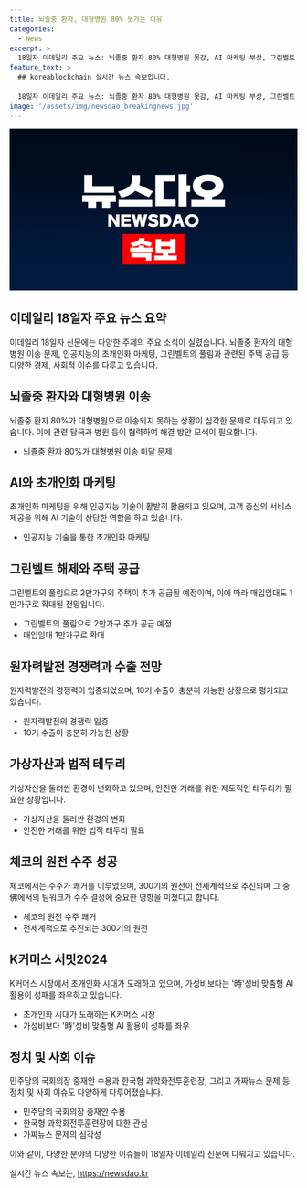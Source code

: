 ```yaml
---
title: 뇌졸중 환자, 대형병원 80% 못가는 이유
categories:
  - News
excerpt: >
  18일자 이데일리 주요 뉴스: 뇌졸중 환자 80% 대형병원 못감, AI 마케팅 부상, 그린벨트 푸는 2만가구 추가 공급, K원전 10기 수출 가능, 악성 임대인에도 세제혜택, 전기차 보급 성장세 꺾임, 동성배우자 건강보험 피부양자 인정, 전세계 원전 300기 수주. AI 활용 시대 개막, 상속세 종부세 완화, 전국 반지하·옥탑방 조사, 글로벌 협력 심화 등이 주요 언급됨.
feature_text: >
  ## koreablockchain 실시간 뉴스 속보입니다.

  18일자 이데일리 주요 뉴스: 뇌졸중 환자 80% 대형병원 못감, AI 마케팅 부상, 그린벨트 푸는 2만가구 추가 공급, K원전 10기 수출 가능, 악성 임대인에도 세제혜택, 전기차 보급 성장세 꺾임, 동성배우자 건강보험 피부양자 인정, 전세계 원전 300기 수주. AI 활용 시대 개막, 상속세 종부세 완화, 전국 반지하·옥탑방 조사, 글로벌 협력 심화 등이 주요 언급됨.
image: '/assets/img/newsdao_breakingnews.jpg'
---
```


<p><img src="/assets/img/newsdao_breakingnews.jpg" alt="koreablockchain 속보" /></p>

<h2 data-ke-size="size26">이데일리 18일자 주요 뉴스 요약</h2>

<p data-ke-size="size16">이데일리 18일자 신문에는 다양한 주제의 주요 소식이 실렸습니다. 뇌졸중 환자의 대형병원 이송 문제, 인공지능의 초개인화 마케팅, 그린벨트의 풀림과 관련된 주택 공급 등 다양한 경제, 사회적 이슈를 다루고 있습니다.</p>

<h2 data-ke-size="size26">뇌졸중 환자와 대형병원 이송</h2>

<p data-ke-size="size16">뇌졸중 환자 80%가 대형병원으로 이송되지 못하는 상황이 심각한 문제로 대두되고 있습니다. 이에 관련 당국과 병원 등이 협력하여 해결 방안 모색이 필요합니다.</p>

<ul>
  <li>뇌졸중 환자 80%가 대형병원 이송 미달 문제</li>
</ul>

<h2 data-ke-size="size26">AI와 초개인화 마케팅</h2>

<p data-ke-size="size16">초개인화 마케팅을 위해 인공지능 기술이 활발히 활용되고 있으며, 고객 중심의 서비스 제공을 위해 AI 기술이 상당한 역할을 하고 있습니다.</p>

<ul>
  <li>인공지능 기술을 통한 초개인화 마케팅</li>
</ul>

<h2 data-ke-size="size26">그린벨트 해제와 주택 공급</h2>

<p data-ke-size="size16">그린벨트의 풀림으로 2만가구의 주택이 추가 공급될 예정이며, 이에 따라 매입임대도 1만가구로 확대될 전망입니다.</p>

<ul>
  <li>그린벨트의 풀림으로 2만가구 추가 공급 예정</li>
  <li>매입임대 1만가구로 확대</li>
</ul>

<h2 data-ke-size="size26">원자력발전 경쟁력과 수출 전망</h2>

<p data-ke-size="size16">원자력발전의 경쟁력이 입증되었으며, 10기 수출이 충분히 가능한 상황으로 평가되고 있습니다.</p>

<ul>
  <li>원자력발전의 경쟁력 입증</li>
  <li>10기 수출이 충분히 가능한 상황</li>
</ul>

<h2 data-ke-size="size26">가상자산과 법적 테두리</h2>

<p data-ke-size="size16">가상자산을 둘러싼 환경이 변화하고 있으며, 안전한 거래를 위한 제도적인 테두리가 필요한 상황입니다.</p>

<ul>
  <li>가상자산을 둘러싼 환경의 변화</li>
  <li>안전한 거래를 위한 법적 테두리 필요</li>
</ul>

<h2 data-ke-size="size26">체코의 원전 수주 성공</h2>

<p data-ke-size="size16">체코에서는 수주가 쾌거를 이루었으며, 300기의 원전이 전세계적으로 추진되며 그 중 佛에서의 팀워크가 수주 결정에 중요한 영향을 미쳤다고 합니다.</p>

<ul>
  <li>체코의 원전 수주 쾌거</li>
  <li>전세계적으로 추진되는 300기의 원전</li>
</ul>

<h2 data-ke-size="size26">K커머스 서밋2024</h2>

<p data-ke-size="size16">K커머스 시장에서 초개인화 시대가 도래하고 있으며, 가성비보다는 '時'성비 맞춤형 AI 활용이 성패를 좌우하고 있습니다.</p>

<ul>
  <li>초개인화 시대가 도래하는 K커머스 시장</li>
  <li>가성비보다 '時'성비 맞춤형 AI 활용이 성패를 좌우</li>
</ul>

<h2 data-ke-size="size26">정치 및 사회 이슈</h2>

<p data-ke-size="size16">민주당의 국회의장 중재안 수용과 한국형 과학화전투훈련장, 그리고 가짜뉴스 문제 등 정치 및 사회 이슈도 다양하게 다루어졌습니다.</p>

<ul>
  <li>민주당의 국회의장 중재안 수용</li>
  <li>한국형 과학화전투훈련장에 대한 관심</li>
  <li>가짜뉴스 문제의 심각성</li>
</ul>

<p data-ke-size="size16">이와 같이, 다양한 분야의 다양한 이슈들이 18일자 이데일리 신문에 다뤄지고 있습니다.</p>
실시간 뉴스 속보는, <a href="https://newsdao.kr" rel="dofollow">https://newsdao.kr</a>


